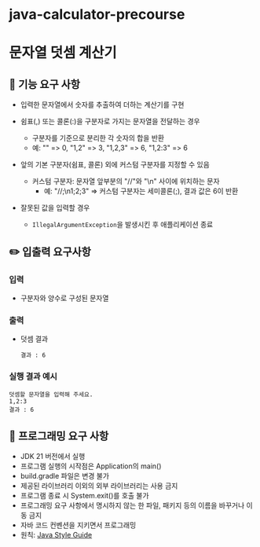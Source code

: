 # java-calculator-precourse

# 문자열 덧셈 계산기

## 🎯 기능 요구 사항
- 입력한 문자열에서 숫자를 추출하여 더하는 계산기를 구현


- 쉼표(,) 또는 콜론(:)을 구분자로 가지는 문자열을 전달하는 경우 
  - 구분자를 기준으로 분리한 각 숫자의 합을 반환
  - 예: "" => 0, "1,2" => 3, "1,2,3" => 6, "1,2:3" => 6


- 앞의 기본 구분자(쉼표, 콜론) 외에 커스텀 구분자를 지정할 수 있음
  - 커스텀 구분자: 문자열 앞부분의 "//"와 "\n" 사이에 위치하는 문자
    - 예: "//;\n1;2;3" => 커스텀 구분자는 세미콜론(;), 결과 값은 6이 반환


- 잘못된 값을 입력할 경우 
  - `IllegalArgumentException`을 발생시킨 후 애플리케이션 종료

## ✏️ 입출력 요구사항

### 입력
- 구분자와 양수로 구성된 문자열

### 출력
- 덧셈 결과

      결과 : 6

### 실행 결과 예시
```
덧셈할 문자열을 입력해 주세요.
1,2:3
결과 : 6
```

## 🚩 프로그래밍 요구 사항
- JDK 21 버전에서 실행
- 프로그램 실행의 시작점은 Application의 main()
- build.gradle 파일은 변경 불가
- 제공된 라이브러리 이외의 외부 라이브러리는 사용 금지
- 프로그램 종료 시 System.exit()를 호출 불가
- 프로그래밍 요구 사항에서 명시하지 않는 한 파일, 패키지 등의 이름을 바꾸거나 이동 금지
- 자바 코드 컨벤션을 지키면서 프로그래밍
- 원칙: [Java Style Guide](https://github.com/woowacourse/woowacourse-docs/tree/main/styleguide/java)